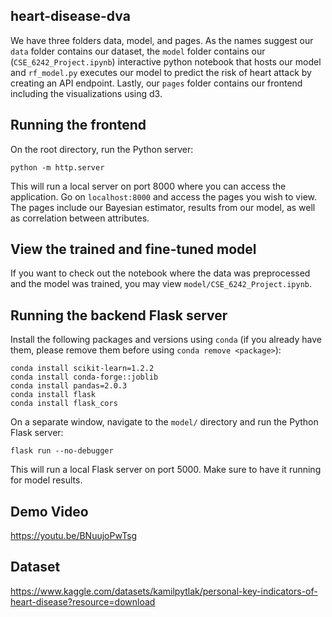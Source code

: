 ## heart-disease-dva

We have three folders data, model, and pages. As the names suggest our `data` folder contains our dataset, the `model` folder contains our (`CSE_6242_Project.ipynb`) interactive python notebook that hosts our model and `rf_model.py` executes our model to predict the risk of heart attack by creating an API endpoint. Lastly, our `pages` folder contains our frontend including the visualizations using d3.

## Running the frontend

On the root directory, run the Python server:

```
python -m http.server
```

This will run a local server on port 8000 where you can access the application. Go on `localhost:8000` and access the pages you wish to view. The pages include our Bayesian estimator, results from our model, as well as correlation between attributes.

## View the trained and fine-tuned model

If you want to check out the notebook where the data was preprocessed and the model was trained, you may view `model/CSE_6242_Project.ipynb`.

## Running the backend Flask server

Install the following packages and versions using `conda` (if you already have them, please remove them before using `conda remove <package>`):

```
conda install scikit-learn=1.2.2
conda install conda-forge::joblib
conda install pandas=2.0.3
conda install flask
conda install flask_cors
```

On a separate window, navigate to the `model/` directory and run the Python Flask server:

```
flask run --no-debugger
```

This will run a local Flask server on port 5000. Make sure to have it running for model results.

## Demo Video

https://youtu.be/BNuujoPwTsg

## Dataset

https://www.kaggle.com/datasets/kamilpytlak/personal-key-indicators-of-heart-disease?resource=download
